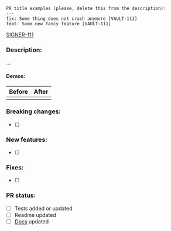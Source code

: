 ```
PR title examples (please, delete this from the description):
---
fix: Some thing does not crash anymore [VAULT-111]
feat: Some new fancy feature [VAULT-111]
```

[SIGNER-111](https://iofinnet.atlassian.net/browse/SIGNER-111)

### Description:

…

#### Demos:

| Before | After |
| ------ | ----- |
|        |       |

### Breaking changes:

- [ ]

### New features:

- [ ]

### Fixes:

- [ ]

### PR status:

- [ ] Tests added or updated
- [ ] Readme updated
- [ ] [Docs](https://github.com/IoFinnet/public-api-docs) updated
